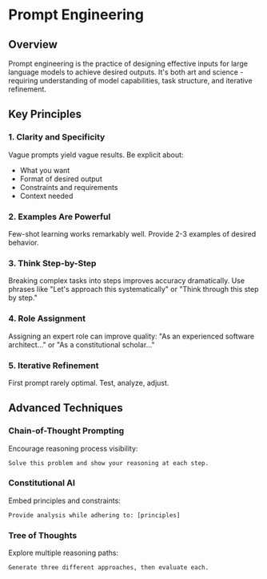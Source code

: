 # Prompt Engineering

## Overview

Prompt engineering is the practice of designing effective inputs for large language models to achieve desired outputs. It's both art and science - requiring understanding of model capabilities, task structure, and iterative refinement.

## Key Principles

### 1. Clarity and Specificity
Vague prompts yield vague results. Be explicit about:
- What you want
- Format of desired output
- Constraints and requirements
- Context needed

### 2. Examples Are Powerful
Few-shot learning works remarkably well. Provide 2-3 examples of desired behavior.

### 3. Think Step-by-Step
Breaking complex tasks into steps improves accuracy dramatically. Use phrases like "Let's approach this systematically" or "Think through this step by step."

### 4. Role Assignment
Assigning an expert role can improve quality: "As an experienced software architect..." or "As a constitutional scholar..."

### 5. Iterative Refinement
First prompt rarely optimal. Test, analyze, adjust.

## Advanced Techniques

### Chain-of-Thought Prompting
Encourage reasoning process visibility:
```
Solve this problem and show your reasoning at each step.
```

### Constitutional AI
Embed principles and constraints:
```
Provide analysis while adhering to: [principles]
```

### Tree of Thoughts
Explore multiple reasoning paths:
```
Generate three different approaches, then evaluate each.
```
